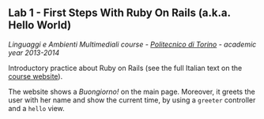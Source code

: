 ## Lab 1 - First Steps With Ruby On Rails  (a.k.a. Hello World) ##

*Linguaggi e Ambienti Multimediali course - [Politecnico di Torino](http://polito.it) - academic year 2013-2014*

Introductory practice about Ruby on Rails (see the full Italian text on the [course website](http://bit.ly/polito-lam)).

The website shows a *Buongiorno!* on the main page.
Moreover, it greets the user with her name and show the current time, by using a `greeter` controller and a `hello` view.
